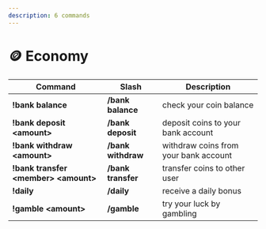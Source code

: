 ```yaml
---
description: 6 commands
---
```


# 🪙 Economy

| Command                                | Slash              | Description                           |
| -------------------------------------- | ------------------ | ------------------------------------- |
| **!bank balance**                      | **/bank balance**  | check your coin balance               |
| **!bank deposit \<amount>**            | **/bank deposit**  | deposit coins to your bank account    |
| **!bank withdraw \<amount>**           | **/bank withdraw** | withdraw coins from your bank account |
| **!bank transfer \<member> \<amount>** | **/bank transfer** | transfer coins to other user          |
| **!daily**                             | **/daily**         | receive a daily bonus                 |
| **!gamble \<amount>**                  | **/gamble**        | try your luck by gambling             |

